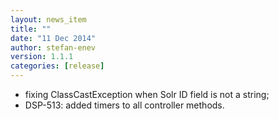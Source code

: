 ```yaml
---
layout: news_item
title: ""
date: "11 Dec 2014"
author: stefan-enev
version: 1.1.1
categories: [release]
---
```


* fixing ClassCastException when Solr ID field is not a string;
* DSP-513: added timers to all controller methods.
